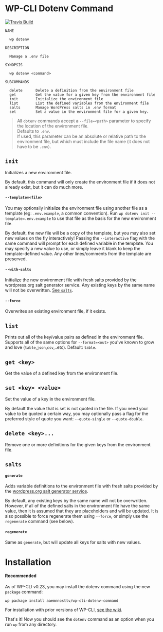 # WP-CLI Dotenv Command

[![Travis Build](https://img.shields.io/travis/aaemnnosttv/wp-cli-dotenv-command/master.svg)](https://travis-ci.org/aaemnnosttv/wp-cli-dotenv-command)

```
NAME

  wp dotenv

DESCRIPTION

  Manage a .env file

SYNOPSIS

  wp dotenv <command>

SUBCOMMANDS

  delete      Delete a definition from the environment file
  get         Get the value for a given key from the environment file
  init        Initialize the environment file
  list        List the defined variables from the environment file
  salts       Manage WordPress salts in .env format
  set         Set a value in the environment file for a given key.
```

> All `dotenv` commands accept a `--file=<path>` parameter to specify the location of the environment file.  
Defaults to `.env`.  
If used, this parameter can be an absolute or relative path to the environment file, but which must include the file name (it does not have to be `.env`).

## `init`
Initializes a new environment file.

By default, this command will only create the environment file if it does not already exist, but it can do much more.

#### `--template=<file>`
You may optionally initialize the environment file using another file as a template (eg: `.env.example`, a common convention).
Run `wp dotenv init --template=.env.example` to use that file as the basis for the new environment file.

By default, the new file will be a copy of the template, but you may also set new values on the fly interactively!
Passing the `--interactive` flag with the same command will prompt for each defined variable in the template.  You may specify a new value to use, or simply leave it blank to keep the template-defined value.  Any other lines/comments from the template are preserved.

#### `--with-salts`
Initialize the new environment file with fresh salts provided by the wordpress.org salt generator service.
Any existing keys by the same name will not be overwritten.  [See `salts`](#salts).

#### `--force`
Overwrites an existing environment file, if it exists.

## `list`
Prints out all of the key/value pairs as defined in the environment file.  
Supports all of the same options for `--format=<out>` you've known to grow and love (`table`,`json`,`csv`,..etc).  Default: `table`.

## `get <key>`
Get the value of a defined key from the environment file.

## `set <key> <value>`
Set the value of a key in the environment file.

By default the value that is set is not quoted in the file.  If you need your value to be quoted a certain way, you may optionally pass a flag for the preferred style of quote you want: `--quote-single` or `--quote-double`.

## `delete <key>...`
Remove one or more definitions for the given keys from the environment file.

## `salts`

#### `generate`
Adds variable definitions to the environment file with fresh salts provided by the [wordpress.org salt generator service](https://api.wordpress.org/secret-key/1.1/salt/).  

By default, any existing keys by the same name will not be overwritten.  However, if all of the defined salts in the environment file have the same value, then it is assumed that they are placeholders and will be updated.  It is also possible to force regenerate them using `--force`, or simply use the `regenerate` command (see below).

#### `regenerate`
Same as `generate`, but will update all keys for salts with new values.

# Installation

#### Recommended

As of WP-CLI v0.23, you may install the dotenv command using the new `package` command:
```
wp package install aaemnnosttv/wp-cli-dotenv-command
```

For installation with prior versions of WP-CLI, [see the wiki](https://github.com/aaemnnosttv/wp-cli-dotenv-command/wiki).


That's it!  Now you should see the `dotenv` command as an option when you run `wp` from any directory.
